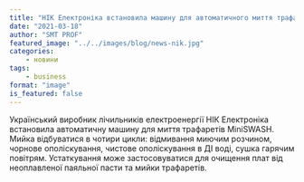 ```yaml
---
title: "НІК Електроніка встановила машину для автоматичного миття трафаретів MiniSWASH"
date: "2021-03-18"
author: "SMT PROF"
featured_image: "../../images/blog/news-nik.jpg"
categories: 
    - новини
tags: 
    - business
format: "image"
is_featured: false
---
```


Український виробник лічильників електроенергії НІК Електроніка встановила автоматичну машину для миття трафаретів MiniSWASH. Мийка відбуватися в чотири цикли: відмивання миючим розчином, чорнове ополіскування, чистове ополіскування в ДІ воді, сушка гарячим повітрям. Устаткування може застосовуватися для очищення плат від неоплавленої паяльної пасти та мийки трафаретів.











